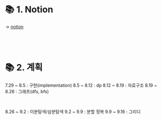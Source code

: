
# 📚 1. Notion
→ [notion](https://www.notion.so/_5-_6-c5f8e22763214c198b6a12d31d00c72a)

&nbsp;

&nbsp;



# 📚 2. 계획
7.29 ~ 8.5 : 구현(implementation)
8.5 ~ 8.12 : dp
8.12 ~ 8.19 : 자료구조
8.19 ~ 8.26 : 그래프(dfs, bfs)

&nbsp;

8.26 ~ 9.2 : 이분탐색/삼분탐색
9.2 ~ 9.9 : 분할 정복
9.9 ~ 9.16 : 그리디

